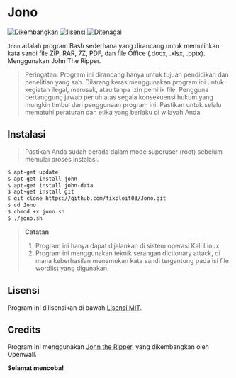 # Jono

[![Dikembangkan](https://img.shields.io/badge/Dikembangkan%20di-Kali%20Linux-blue)](https://www.kali.org/)
[![lisensi](https://img.shields.io/badge/Lisensi-MIT-blue)](https://github.com/fixploit03/CrackStego/blob/main/LICENSE)
[![Ditenagai](https://img.shields.io/badge/Ditenagai%20oleh-John%20The%20Ripper-red)](https://github.com/openwall/john)

`Jono` adalah program Bash sederhana yang dirancang untuk memulihkan kata sandi file ZIP, RAR, 7Z, PDF, dan file Office (.docx, .xlsx, .pptx). Menggunakan John The Ripper.

> Peringatan: Program ini dirancang hanya untuk tujuan pendidikan dan penelitian yang sah. Dilarang keras menggunakan program ini untuk kegiatan ilegal, merusak, atau tanpa izin pemilik file. Pengguna bertanggung jawab penuh atas segala konsekuensi hukum yang mungkin timbul dari penggunaan program ini. Pastikan untuk selalu mematuhi peraturan dan etika yang berlaku di wilayah Anda.

## Instalasi 

> Pastikan Anda sudah berada dalam mode superuser (root) sebelum memulai proses instalasi.

```sh
$ apt-get update
$ apt-get install john
$ apt-get install john-data
$ apt-get install git
$ git clone https://github.com/fixploit03/Jono.git
$ cd Jono
$ chmod +x jono.sh
$ ./jono.sh
```


> **Catatan**
> 1. Program ini hanya dapat dijalankan di sistem operasi Kali Linux.
> 2. Program ini menggunakan teknik serangan dictionary attack, di mana keberhasilan menemukan kata sandi tergantung pada isi file wordlist yang digunakan.

## Lisensi 

Program ini dilisensikan di bawah [Lisensi MIT](https://github.com/fixploit03/Jono/blob/main/LICENSE).

## Credits

Program ini menggunakan [John the Ripper](https://github.com/openwall/john), yang dikembangkan oleh Openwall.


**Selamat mencoba!**
